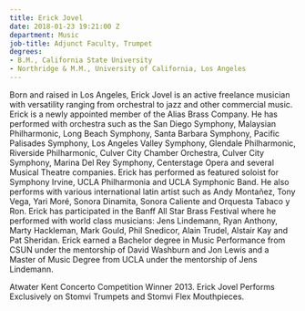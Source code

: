 ```yaml
---
title: Erick Jovel
date: 2018-01-23 19:21:00 Z
department: Music
job-title: Adjunct Faculty, Trumpet
degrees:
- B.M., California State University
- Northridge & M.M., University of California, Los Angeles
---
```


Born and raised in Los Angeles, Erick Jovel is an active freelance musician with versatility ranging from orchestral to jazz and other commercial music. Erick is a newly appointed member of the Alias Brass Company. He has performed with orchestra such as the San Diego Symphony, Malaysian Philharmonic, Long Beach Symphony, Santa Barbara Symphony, Pacific Palisades Symphony, Los Angeles Valley Symphony, Glendale Philharmonic, Riverside Philharmonic, Culver City Chamber Orchestra, Culver City Symphony, Marina Del Rey Symphony, Centerstage Opera and several Musical Theatre companies. Erick has performed as featured soloist for Symphony Irvine, UCLA Philharmonia and UCLA Symphonic Band. He also performs with various international latin artist such as Andy Montañez, Tony Vega, Yari Moré, Sonora Dinamita, Sonora Caliente and Orquesta Tabaco y Ron. Erick has participated in the Banff All Star Brass Festival where he performed with world class musicians: Jens Lindemann, Ryan Anthony, Marty Hackleman, Mark Gould, Phil Snedicor, Alain Trudel, Alstair Kay and Pat Sheridan. Erick earned a Bachelor degree in Music Performance from CSUN under the mentorship of David Washburn and Jon Lewis and a Master of Music Degree from UCLA under the mentorship of Jens Lindemann.

Atwater Kent Concerto Competition Winner 2013. Erick Jovel Performs Exclusively on Stomvi Trumpets and Stomvi Flex Mouthpieces.